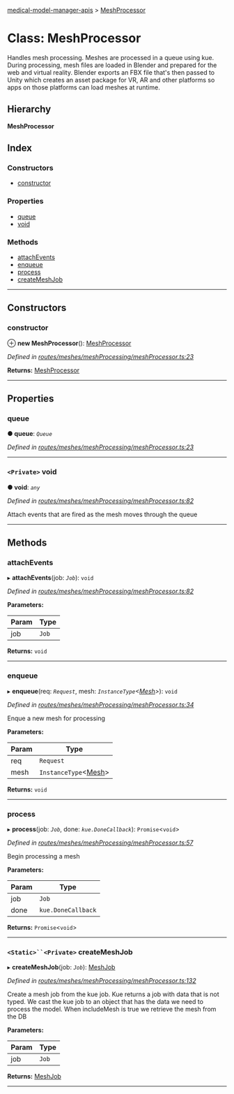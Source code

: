 [medical-model-manager-apis](../README.md) > [MeshProcessor](../classes/meshprocessor.md)

# Class: MeshProcessor

Handles mesh processing. Meshes are processed in a queue using kue. During processing, mesh files are loaded in Blender and prepared for the web and virtual reality. Blender exports an FBX file that's then passed to Unity which creates an asset package for VR, AR and other platforms so apps on those platforms can load meshes at runtime.

## Hierarchy

**MeshProcessor**

## Index

### Constructors

* [constructor](meshprocessor.md#constructor)

### Properties

* [queue](meshprocessor.md#queue)
* [void](meshprocessor.md#void)

### Methods

* [attachEvents](meshprocessor.md#attachevents)
* [enqueue](meshprocessor.md#enqueue)
* [process](meshprocessor.md#process)
* [createMeshJob](meshprocessor.md#createmeshjob)

---

## Constructors

<a id="constructor"></a>

###  constructor

⊕ **new MeshProcessor**(): [MeshProcessor](meshprocessor.md)

*Defined in [routes/meshes/meshProcessing/meshProcessor.ts:23](https://github.com/drryanjames/medical-model-management-apis/blob/8ee5c63/src/routes/meshes/meshProcessing/meshProcessor.ts#L23)*

**Returns:** [MeshProcessor](meshprocessor.md)

___

## Properties

<a id="queue"></a>

###  queue

**● queue**: *`Queue`*

*Defined in [routes/meshes/meshProcessing/meshProcessor.ts:23](https://github.com/drryanjames/medical-model-management-apis/blob/8ee5c63/src/routes/meshes/meshProcessing/meshProcessor.ts#L23)*

___
<a id="void"></a>

### `<Private>` void

**● void**: *`any`*

*Defined in [routes/meshes/meshProcessing/meshProcessor.ts:82](https://github.com/drryanjames/medical-model-management-apis/blob/8ee5c63/src/routes/meshes/meshProcessing/meshProcessor.ts#L82)*

Attach events that are fired as the mesh moves through the queue

___

## Methods

<a id="attachevents"></a>

###  attachEvents

▸ **attachEvents**(job: *`Job`*): `void`

*Defined in [routes/meshes/meshProcessing/meshProcessor.ts:82](https://github.com/drryanjames/medical-model-management-apis/blob/8ee5c63/src/routes/meshes/meshProcessing/meshProcessor.ts#L82)*

**Parameters:**

| Param | Type |
| ------ | ------ |
| job | `Job` |

**Returns:** `void`

___
<a id="enqueue"></a>

###  enqueue

▸ **enqueue**(req: *`Request`*, mesh: *`InstanceType`<[Mesh](mesh.md)>*): `void`

*Defined in [routes/meshes/meshProcessing/meshProcessor.ts:34](https://github.com/drryanjames/medical-model-management-apis/blob/8ee5c63/src/routes/meshes/meshProcessing/meshProcessor.ts#L34)*

Enque a new mesh for processing

**Parameters:**

| Param | Type |
| ------ | ------ |
| req | `Request` |
| mesh | `InstanceType`<[Mesh](mesh.md)> |

**Returns:** `void`

___
<a id="process"></a>

###  process

▸ **process**(job: *`Job`*, done: *`kue.DoneCallback`*): `Promise`<`void`>

*Defined in [routes/meshes/meshProcessing/meshProcessor.ts:57](https://github.com/drryanjames/medical-model-management-apis/blob/8ee5c63/src/routes/meshes/meshProcessing/meshProcessor.ts#L57)*

Begin processing a mesh

**Parameters:**

| Param | Type |
| ------ | ------ |
| job | `Job` |
| done | `kue.DoneCallback` |

**Returns:** `Promise`<`void`>

___
<a id="createmeshjob"></a>

### `<Static>``<Private>` createMeshJob

▸ **createMeshJob**(job: *`Job`*): [MeshJob](../interfaces/meshjob.md)

*Defined in [routes/meshes/meshProcessing/meshProcessor.ts:132](https://github.com/drryanjames/medical-model-management-apis/blob/8ee5c63/src/routes/meshes/meshProcessing/meshProcessor.ts#L132)*

Create a mesh job from the kue job. Kue returns a job with data that is not typed. We cast the kue job to an object that has the data we need to process the model. When includeMesh is true we retrieve the mesh from the DB

**Parameters:**

| Param | Type |
| ------ | ------ |
| job | `Job` |

**Returns:** [MeshJob](../interfaces/meshjob.md)

___


